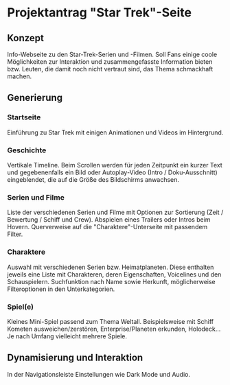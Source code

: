 # Projektantrag "Star Trek"-Seite

## Konzept

Info-Webseite zu den Star-Trek-Serien und -Filmen. Soll Fans einige coole Möglichkeiten zur Interaktion und zusammengefasste Information bieten bzw. Leuten, die damit noch nicht vertraut sind, das Thema schmackhaft machen. 

## Generierung

### Startseite

Einführung zu Star Trek mit einigen Animationen und Videos im Hintergrund.

### Geschichte

Vertikale Timeline. Beim Scrollen werden für jeden Zeitpunkt ein kurzer Text und gegebenenfalls ein Bild oder Autoplay-Video (Intro / Doku-Ausschnitt) eingeblendet, die auf die Größe des Bildschirms anwachsen.

### Serien und Filme

Liste der verschiedenen Serien und Filme mit Optionen zur Sortierung (Zeit / Bewertung / Schiff und Crew). Abspielen eines Trailers oder Intros beim Hovern. Querverweise auf die "Charaktere"-Unterseite mit passendem Filter.

### Charaktere

Auswahl mit verschiedenen Serien bzw. Heimatplaneten. Diese enthalten jeweils eine Liste mit Charakteren, deren Eigenschaften, Voicelines und den Schauspielern. Suchfunktion nach Name sowie Herkunft, möglicherweise Filteroptionen in den Unterkategorien.

### Spiel(e)

Kleines Mini-Spiel passend zum Thema Weltall. Beispielsweise mit Schiff Kometen ausweichen/zerstören, Enterprise/Planeten erkunden, Holodeck... Je nach Umfang vielleicht mehrere Spiele.

## Dynamisierung und Interaktion

In der Navigationsleiste Einstellungen wie Dark Mode und Audio.